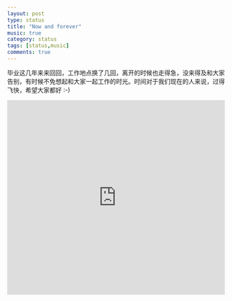 ```yaml
---
layout: post
type: status
title: "Now and forever"
music: true
category: status
tags: [status,music]
comments: true
---
```

毕业这几年来来回回，工作地点换了几回，离开的时候也走得急，没来得及和大家告别，有时候不免想起和大家一起工作的时光。时间对于我们现在的人来说，过得飞快，希望大家都好 :-)

<iframe id="nowandforever" frameborder="no" border="0" marginwidth="0" marginheight="0" width="100%" height="450" src="http://music.163.com/outchain/player?type=0&id=307192485&auto=1&height=430"></iframe>
